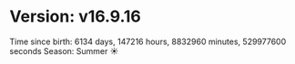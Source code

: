 # Version: v16.9.16
Time since birth: 6134 days, 147216 hours, 8832960 minutes, 529977600 seconds
Season: Summer ☀️
